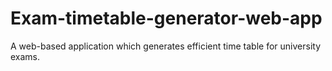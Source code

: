 # Exam-timetable-generator-web-app

A web-based application which generates efficient time table for university exams.
